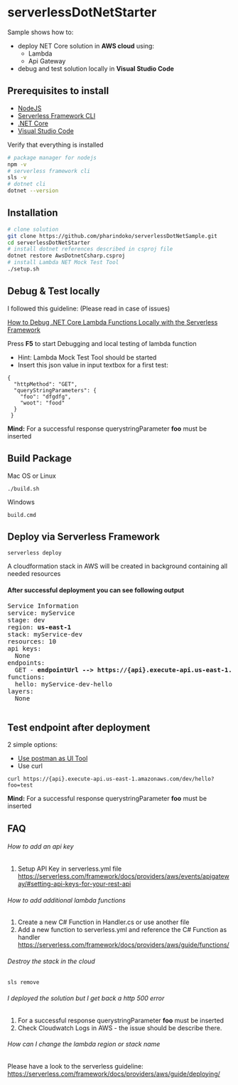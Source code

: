 # serverlessDotNetStarter
Sample shows how to:
- deploy NET Core solution in __AWS cloud__ using:
  - Lambda
  - Api Gateway
- debug and test solution locally in __Visual Studio Code__

## Prerequisites to install
- [NodeJS](https://nodejs.org/en/)
- [Serverless Framework CLI](https://serverless.com)
- [.NET Core](https://dotnet.microsoft.com/)
- [Visual Studio Code](https://code.visualstudio.com/)


Verify that everything is installed
```bash
# package manager for nodejs
npm -v
# serverless framework cli
sls -v
# dotnet cli
dotnet --version
```

## Installation
```bash
# clone solution
git clone https://github.com/pharindoko/serverlessDotNetSample.git
cd serverlessDotNetStarter
# install dotnet references described in csproj file
dotnet restore AwsDotnetCsharp.csproj
# install Lambda NET Mock Test Tool
./setup.sh
```

## Debug & Test locally
I followed this guideline: (Please read in case of issues)

[How to Debug .NET Core Lambda Functions Locally with the Serverless Framework](https://itnext.io/how-to-debug-net-core-lambda-functions-locally-with-the-serverless-framework-dd1670bc22e2)

Press __F5__ to start Debugging and local testing of lambda function

- Hint: Lambda Mock Test Tool should be started
- Insert this json value in input textbox for a first test:
```
{
  "httpMethod": "GET",
  "queryStringParameters": {
    "foo": "dfgdfg",
    "woot": "food"
  }
 }

```
__Mind:__ For a successful response querystringParameter __foo__ must be inserted


## Build Package 
Mac OS or Linux
```
./build.sh
```

Windows 
```
build.cmd
```

## Deploy via Serverless Framework
```
serverless deploy
```
A cloudformation stack in AWS will be created in background containing all needed resources

#### After successful deployment you can see following output
<pre>
Service Information
service: myService
stage: dev
region: <b>us-east-1</b>
stack: myService-dev
resources: 10
api keys:
  None
endpoints:
  GET - <b>endpointUrl --> https://{api}.execute-api.us-east-1.amazonaws.com/dev/hello</b>
functions:
  hello: myService-dev-hello
layers:
  None

</pre>

## Test endpoint after deployment
2 simple options:
- [Use postman as UI Tool](https://www.getpostman.com/)
- Use curl
```
curl https://{api}.execute-api.us-east-1.amazonaws.com/dev/hello?foo=test
```
__Mind:__ For a successful response querystringParameter __foo__ must be inserted

## FAQ

######  How to add an api key

1. Setup API Key in serverless.yml file
https://serverless.com/framework/docs/providers/aws/events/apigateway/#setting-api-keys-for-your-rest-api

###### How to add additional lambda functions

1. Create a new C# Function in Handler.cs or use another file
2. Add a new function to serverless.yml and reference the C# Function as handler
https://serverless.com/framework/docs/providers/aws/guide/functions/

###### Destroy the stack in the cloud
```
sls remove
```
###### I deployed the solution but I get back a http 500 error

1. For a successful response querystringParameter __foo__ must be inserted
2. Check Cloudwatch Logs in AWS - the issue should be describe there.

###### How can I change the lambda region or stack name

Please have a look to the serverless guideline: https://serverless.com/framework/docs/providers/aws/guide/deploying/

